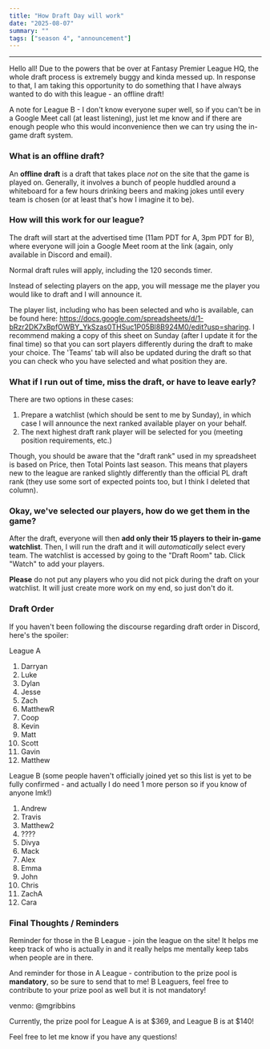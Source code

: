 ```yaml
---
title: "How Draft Day will work"
date: "2025-08-07"
summary: ""
tags: ["season 4", "announcement"]
---
```


<style>
img {
  display: block;
  margin-left: auto;
  margin-right: auto;
  border: 1px solid;
}
.center-bold {
    text-align: center;
    font-weight: bold;
}
</style>

<!--
cSpell:ignore Darryan, Rebecca, Copium, gameweek, gameweeks, shoutout, shoutouts, matchups, winstreak
!-->

---

Hello all! Due to the powers that be over at Fantasy Premier League HQ, the whole draft process is extremely buggy and kinda messed up. In response to that, I am taking this opportunity to do something that I have always wanted to do with this league - an offline draft!

A note for League B - I don't know everyone super well, so if you can't be in a Google Meet call (at least listening), just let me know and if there are enough people who this would inconvenience then we can try using the in-game draft system.

### What is an offline draft?

An **offline draft** is a draft that takes place _not_ on the site that the game is played on. Generally, it involves a bunch of people huddled around a whiteboard for a few hours drinking beers and making jokes until every team is chosen (or at least that's how I imagine it to be).

### How will this work for our league?

The draft will start at the advertised time (11am PDT for A, 3pm PDT for B), where everyone will join a Google Meet room at the link (again, only available in Discord and email).

Normal draft rules will apply, including the 120 seconds timer.

Instead of selecting players on the app, you will message me the player you would like to draft and I will announce it.

The player list, including who has been selected and who is available, can be found here: <u>https://docs.google.com/spreadsheets/d/1-bRzr2DK7xBpfOWBY_YkSzas0THSuc1P05Bl8B924M0/edit?usp=sharing</u>. I recommend making a copy of this sheet on Sunday (after I update it for the final time) so that you can sort players differently during the draft to make your choice. The 'Teams' tab will also be updated during the draft so that you can check who you have selected and what position they are.

### What if I run out of time, miss the draft, or have to leave early?

There are two options in these cases:

1. Prepare a watchlist (which should be sent to me by Sunday), in which case I will announce the next ranked available player on your behalf.
2. The next highest draft rank player will be selected for you (meeting position requirements, etc.)

Though, you should be aware that the "draft rank" used in my spreadsheet is based on Price, then Total Points last season. This means that players new to the league are ranked slightly differently than the official PL draft rank (they use some sort of expected points too, but I think I deleted that column).

### Okay, we've selected our players, how do we get them in the game?

After the draft, everyone will then **add only their 15 players to their in-game watchlist**. Then, I will run the draft and it will _automatically_ select every team. The watchlist is accessed by going to the "Draft Room" tab. Click "Watch" to add your players.

**Please** do not put any players who you did not pick during the draft on your watchlist. It will just create more work on my end, so just don't do it.

### Draft Order

If you haven't been following the discourse regarding draft order in Discord, here's the spoiler:

League A

1. Darryan
2. Luke
3. Dylan
4. Jesse
5. Zach
6. MatthewR
7. Coop
8. Kevin
9. Matt
10. Scott
11. Gavin
12. Matthew

League B (some people haven't officially joined yet so this list is yet to be fully confirmed - and actually I do need 1 more person so if you know of anyone lmk!)

1. Andrew
2. Travis
3. Matthew2
4. ????
5. Divya
6. Mack
7. Alex
8. Emma
9. John
10. Chris
11. ZachA
12. Cara

### Final Thoughts / Reminders

Reminder for those in the B League - join the league on the site! It helps me keep track of who is actually in and it really helps me mentally keep tabs when people are in there.

And reminder for those in A League - contribution to the prize pool is **mandatory**, so be sure to send that to me! B Leaguers, feel free to contribute to your prize pool as well but it is not mandatory!

venmo: @mgribbins

Currently, the prize pool for League A is at $369, and League B is at $140!

Feel free to let me know if you have any questions!

